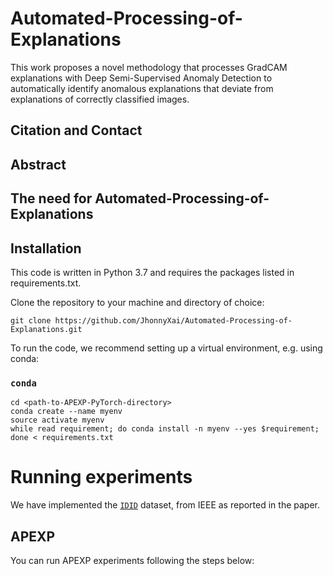 # Automated-Processing-of-Explanations
This work proposes a novel methodology that processes GradCAM explanations with Deep Semi-Supervised Anomaly Detection to automatically identify anomalous explanations that deviate from explanations of correctly classified images. 

## Citation and Contact

## Abstract

## The need for Automated-Processing-of-Explanations
## Installation
This code is written in Python 3.7 and requires the packages listed in requirements.txt.

Clone the repository to your machine and directory of choice:


```
git clone https://github.com/JhonnyXai/Automated-Processing-of-Explanations.git
```

To run the code, we recommend setting up a virtual environment, e.g. using conda:

### `conda`
```
cd <path-to-APEXP-PyTorch-directory>
conda create --name myenv
source activate myenv
while read requirement; do conda install -n myenv --yes $requirement; done < requirements.txt
```
# Running experiments
We have implemented the [`IDID`](https://ieee-dataport.org/competitions/insulator-defect-detection) dataset, from IEEE as reported in the paper. 
## APEXP
You can run APEXP experiments following the steps below:    
